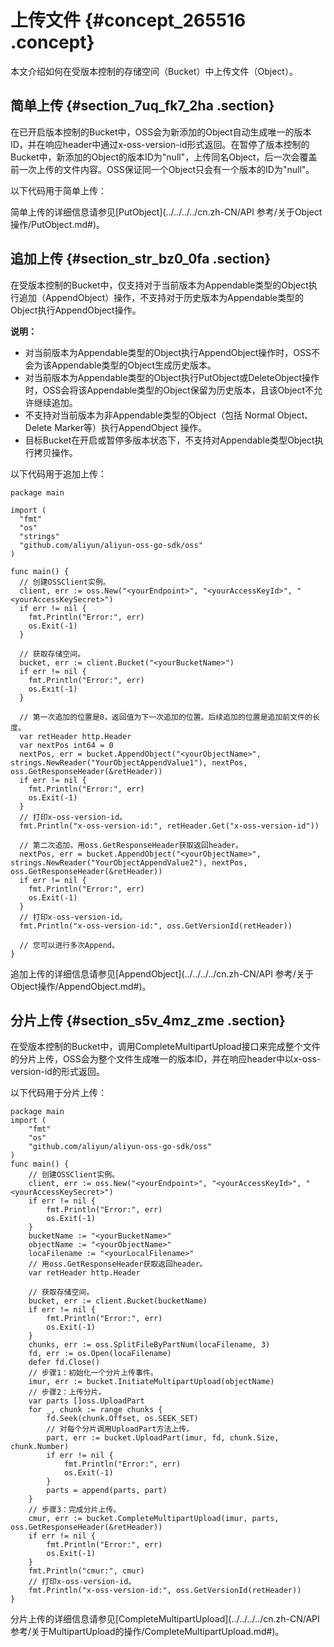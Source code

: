 # 上传文件 {#concept_265516 .concept}

本文介绍如何在受版本控制的存储空间（Bucket）中上传文件（Object）。

## 简单上传 {#section_7uq_fk7_2ha .section}

在已开启版本控制的Bucket中，OSS会为新添加的Object自动生成唯一的版本ID，并在响应header中通过x-oss-version-id形式返回。在暂停了版本控制的Bucket中，新添加的Object的版本ID为"null"，上传同名Object，后一次会覆盖前一次上传的文件内容。OSS保证同一个Object只会有一个版本的ID为"null"。

以下代码用于简单上传：

简单上传的详细信息请参见[PutObject](../../../../cn.zh-CN/API 参考/关于Object操作/PutObject.md#)。

## 追加上传 {#section_str_bz0_0fa .section}

在受版本控制的Bucket中，仅支持对于当前版本为Appendable类型的Object执行追加（AppendObject）操作，不支持对于历史版本为Appendable类型的Object执行AppendObject操作。

**说明：** 

-   对当前版本为Appendable类型的Object执行AppendObject操作时，OSS不会为该Appendable类型的Object生成历史版本。
-   对当前版本为Appendable类型的Object执行PutObject或DeleteObject操作时，OSS会将该Appendable类型的Object保留为历史版本，且该Object不允许继续追加。
-   不支持对当前版本为非Appendable类型的Object（包括 Normal Object、Delete Marker等）执行AppendObject 操作。
-   目标Bucket在开启或暂停多版本状态下，不支持对Appendable类型Object执行拷贝操作。

以下代码用于追加上传：

``` {#codeblock_t7e_5nb_xfs}
package main

import (
  "fmt"
  "os"
  "strings"
  "github.com/aliyun/aliyun-oss-go-sdk/oss"
)

func main() {
  // 创建OSSClient实例。
  client, err := oss.New("<yourEndpoint>", "<yourAccessKeyId>", "<yourAccessKeySecret>")
  if err != nil {
    fmt.Println("Error:", err)
    os.Exit(-1)
  }

  // 获取存储空间。
  bucket, err := client.Bucket("<yourBucketName>")
  if err != nil {
    fmt.Println("Error:", err)
    os.Exit(-1)
  }

  // 第一次追加的位置是0，返回值为下一次追加的位置。后续追加的位置是追加前文件的长度。
  var retHeader http.Header
  var nextPos int64 = 0
  nextPos, err = bucket.AppendObject("<yourObjectName>", strings.NewReader("YourObjectAppendValue1"), nextPos,  oss.GetResponseHeader(&retHeader))
  if err != nil {
    fmt.Println("Error:", err)
    os.Exit(-1)
  }
  // 打印x-oss-version-id。
  fmt.Println("x-oss-version-id:", retHeader.Get("x-oss-version-id"))

  // 第二次追加，用oss.GetResponseHeader获取返回header。
  nextPos, err = bucket.AppendObject("<yourObjectName>", strings.NewReader("YourObjectAppendValue2"), nextPos,  oss.GetResponseHeader(&retHeader))
  if err != nil {
    fmt.Println("Error:", err)
    os.Exit(-1)
  }
  // 打印x-oss-version-id。
  fmt.Println("x-oss-version-id:", oss.GetVersionId(retHeader))

  // 您可以进行多次Append。
}
```

追加上传的详细信息请参见[AppendObject](../../../../cn.zh-CN/API 参考/关于Object操作/AppendObject.md#)。

## 分片上传 {#section_s5v_4mz_zme .section}

在受版本控制的Bucket中，调用CompleteMultipartUpload接口来完成整个文件的分片上传，OSS会为整个文件生成唯一的版本ID，并在响应header中以x-oss-version-id的形式返回。

以下代码用于分片上传：

``` {#codeblock_ftc_q2h_zik}
package main
import (
    "fmt"
    "os"
    "github.com/aliyun/aliyun-oss-go-sdk/oss"
)
func main() {
    // 创建OSSClient实例。
    client, err := oss.New("<yourEndpoint>", "<yourAccessKeyId>", "<yourAccessKeySecret>")
    if err != nil {
        fmt.Println("Error:", err)
        os.Exit(-1)
    }
    bucketName := "<yourBucketName>"
    objectName := "<yourObjectName>"
    locaFilename := "<yourLocalFilename>"
    // 用oss.GetResponseHeader获取返回header。
    var retHeader http.Header

    // 获取存储空间。
    bucket, err := client.Bucket(bucketName)
    if err != nil {
        fmt.Println("Error:", err)
        os.Exit(-1)
    }
    chunks, err := oss.SplitFileByPartNum(locaFilename, 3)
    fd, err := os.Open(locaFilename)
    defer fd.Close()
    // 步骤1：初始化一个分片上传事件。
    imur, err := bucket.InitiateMultipartUpload(objectName)
    // 步骤2：上传分片。
    var parts []oss.UploadPart
    for _, chunk := range chunks {
        fd.Seek(chunk.Offset, os.SEEK_SET)
        // 对每个分片调用UploadPart方法上传。
        part, err := bucket.UploadPart(imur, fd, chunk.Size, chunk.Number)
        if err != nil {
            fmt.Println("Error:", err)
            os.Exit(-1)
        }
        parts = append(parts, part)
    }
    // 步骤3：完成分片上传。
    cmur, err := bucket.CompleteMultipartUpload(imur, parts, oss.GetResponseHeader(&retHeader))
    if err != nil {
        fmt.Println("Error:", err)
        os.Exit(-1)
    }
    fmt.Println("cmur:", cmur)
    // 打印x-oss-version-id。
    fmt.Println("x-oss-version-id:", oss.GetVersionId(retHeader))
}
```

分片上传的详细信息请参见[CompleteMultipartUpload](../../../../cn.zh-CN/API 参考/关于MultipartUpload的操作/CompleteMultipartUpload.md#)。

